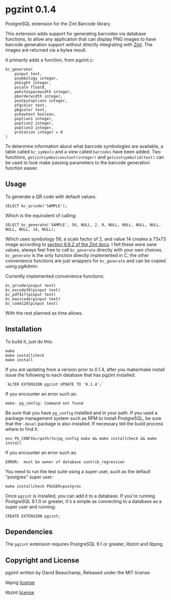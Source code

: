 pgzint 0.1.4
============

PostgreSQL extension for the Zint Barcode library

This extension adds support for generating barcodes via database functions, to allow
any application that can display PNG images to have barcode generation support without
directly integrating with [Zint](http://www.zint.org.uk). The images are returned via a
bytea result.

It primarily adds a function, from pgzint.c:

    bc_generate(
        pinput text,
        psymbology integer,
        pheight integer,
        pscale float8,
        pwhitespacewidth integer,
        pborderwidth integer,
        poutputoptions integer,
        pfgcolor text,
        pbgcolor text,
        pshowtext boolean,
        poption1 integer,
        poption2 integer,
        poption3 integer,
        protation integer = 0
    )

To determine information about what barcode symbologies are available, a table called `bc_symbols` and a view called `barcodes` have been added. Two functions, `getzintsymbolconstant(integer)` and `getzintsymbolid(text)` can be used to look make passing parameters to the barcode generation function easier.

Usage
-----

To generate a QR code with default values:

    SELECT bc_qrcode('SAMPLE');

Which is the  equivalent of calling:

    SELECT bc_generate('SAMPLE', 58, NULL, 2, 0, NULL, NULL, NULL, NULL, NULL, NULL, 14, NULL);

Which uses symbology 58, a scale factor of 2, and value 14 creates a 73x73 image according to [section 6.6.2 of the Zint docs](http://www.zint.org.uk/Manual.aspx?type=p&page=6). I felt these were sane values, always feel free to call `bc_generate` directly with your own choices. `bc_generate` is the only function directly implemented in C, the other convenience functions are just wrappers for `bc_generate` and can be copied using pgAdmin.

Currently implemented convenience functions:

    bc_qrcode(pinput text)
    bc_excode39(pinput text)
    bc_pdf417(pinput text)
    bc_maxicode(pinput text)
    bc_code128(pinput text)

With the rest planned as time allows.

Installation
------------

To build it, just do this:

    make
    make installcheck
    make install

If you are updating from a version prior to 0.1.4, after you make/make install
issue the following to each database that has pgzint installed:

    `ALTER EXTENSION pgzint UPDATE TO '0.1.4';`

If you encounter an error such as:

    make: pg_config: Command not found

Be sure that you have `pg_config` installed and in your path. If you used a
package management system such as RPM to install PostgreSQL, be sure that the
`-devel` package is also installed. If necessary tell the build process where
to find it:

    env PG_CONFIG=/path/to/pg_config make && make installcheck && make install

If you encounter an error such as:

    ERROR:  must be owner of database contrib_regression

You need to run the test suite using a super user, such as the default
"postgres" super user:

    make installcheck PGUSER=postgres

Once `pgzint` is installed, you can add it to a database. If you're
running PostgreSQL 9.1.0 or greater, it's a simple as connecting to a database
as a super user and running:

    CREATE EXTENSION pgzint;

Dependencies
------------
The `pgzint` extension requires PostgreSQL 9.1 or greater, libzint and libpng. 

Copyright and License
---------------------

pgzint written by David Beauchamp, Released under the MIT license.

libpng [license](http://www.libpng.org/pub/png/src/libpng-LICENSE.txt)

libzint [license](http://www.zint.org.uk/Manual.aspx?type=p&page=7)
